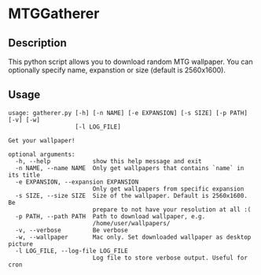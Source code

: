 # MTGGatherer
## Description

This python script allows you to download random MTG wallpaper. You can optionally specify name, expanstion or size (default is 2560x1600).

## Usage
```
usage: gatherer.py [-h] [-n NAME] [-e EXPANSION] [-s SIZE] [-p PATH] [-v] [-w]
                   [-l LOG_FILE]

Get your wallpaper!

optional arguments:
  -h, --help            show this help message and exit
  -n NAME, --name NAME  Only get wallpapers that contains `name` in its title
  -e EXPANSION, --expansion EXPANSION
                        Only get wallpapers from specific expansion
  -s SIZE, --size SIZE  Size of the wallpaper. Default is 2560x1600. Be
                        prepare to not have your resolution at all :(
  -p PATH, --path PATH  Path to download wallpaper, e.g.
                        /home/user/wallpapers/
  -v, --verbose         Be verbose
  -w, --wallpaper       Mac only. Set downloaded wallpaper as desktop picture
  -l LOG_FILE, --log-file LOG_FILE
                        Log file to store verbose output. Useful for cron
```